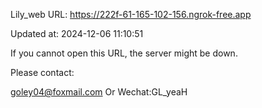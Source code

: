 Lily_web URL: https://222f-61-165-102-156.ngrok-free.app

Updated at: 2024-12-06 11:10:51

If you cannot open this URL, the server might be down.

Please contact: 

goley04@foxmail.com Or Wechat:GL_yeaH